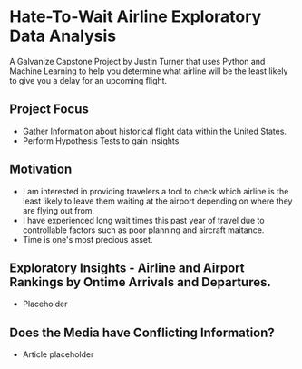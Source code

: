 # Hate-To-Wait Airline Exploratory Data Analysis
A Galvanize Capstone Project by Justin Turner that uses Python and Machine Learning to help you determine what airline will be the least likely to give you a delay for an upcoming flight.

## Project Focus
  * Gather Information about historical flight data within the United States.
  * Perform Hypothesis Tests to gain insights

## Motivation
  * I am interested in providing travelers a tool to check which airline is the least likely to leave them waiting at the airport depending on where they are flying out from.
  * I have experienced long wait times this past year of travel due to controllable factors such as poor planning and aircraft maitance. 
  * Time is one's most precious asset.

## Exploratory Insights - Airline and Airport Rankings by Ontime Arrivals and Departures.
  * Placeholder

## Does the Media have Conflicting Information? 
  * Article placeholder






